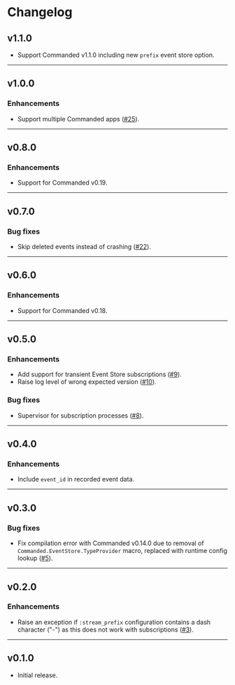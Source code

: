 # Changelog

## v1.1.0

- Support Commanded v1.1.0 including new `prefix` event store option.

---

## v1.0.0

### Enhancements

- Support multiple Commanded apps ([#25](https://github.com/commanded/commanded-extreme-adapter/pull/25)).

---

## v0.8.0

### Enhancements

- Support for Commanded v0.19.

---

## v0.7.0

### Bug fixes

- Skip deleted events instead of crashing ([#22](https://github.com/commanded/commanded-extreme-adapter/pull/22)).

---

## v0.6.0

### Enhancements

- Support for Commanded v0.18.

---

## v0.5.0

### Enhancements

- Add support for transient Event Store subscriptions ([#9](https://github.com/commanded/commanded-extreme-adapter/pull/9)).
- Raise log level of wrong expected version ([#10](https://github.com/commanded/commanded-extreme-adapter/pull/10)).

### Bug fixes

- Supervisor for subscription processes ([#8](https://github.com/commanded/commanded-extreme-adapter/pull/8)).

---

## v0.4.0

### Enhancements

- Include `event_id` in recorded event data.

---

## v0.3.0

### Bug fixes

- Fix compilation error with Commanded v0.14.0 due to removal of `Commanded.EventStore.TypeProvider` macro, replaced with runtime config lookup ([#5](https://github.com/commanded/commanded-extreme-adapter/issues/5)).

---

## v0.2.0

### Enhancements

- Raise an exception if `:stream_prefix` configuration contains a dash character ("-") as this does not work with subscriptions ([#3](https://github.com/commanded/commanded-extreme-adapter/issues/3)).

---

## v0.1.0

- Initial release.
